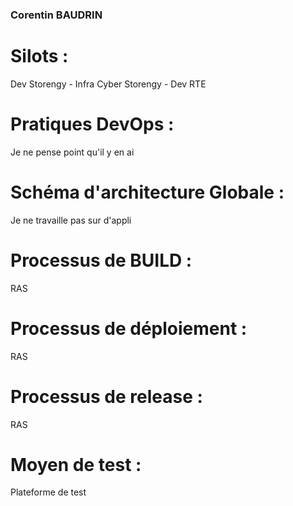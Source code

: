 ### Corentin BAUDRIN  

# Silots :  
 Dev Storengy - Infra Cyber Storengy - Dev RTE  
# Pratiques DevOps : 
 Je ne pense point qu'il y en ai  
# Schéma d'architecture Globale :  
 Je ne travaille pas sur d'appli 
# Processus de BUILD :  
 RAS
# Processus de déploiement :  
 RAS
# Processus de release :  
 RAS  
# Moyen de test :  
 Plateforme de test  
 
 
